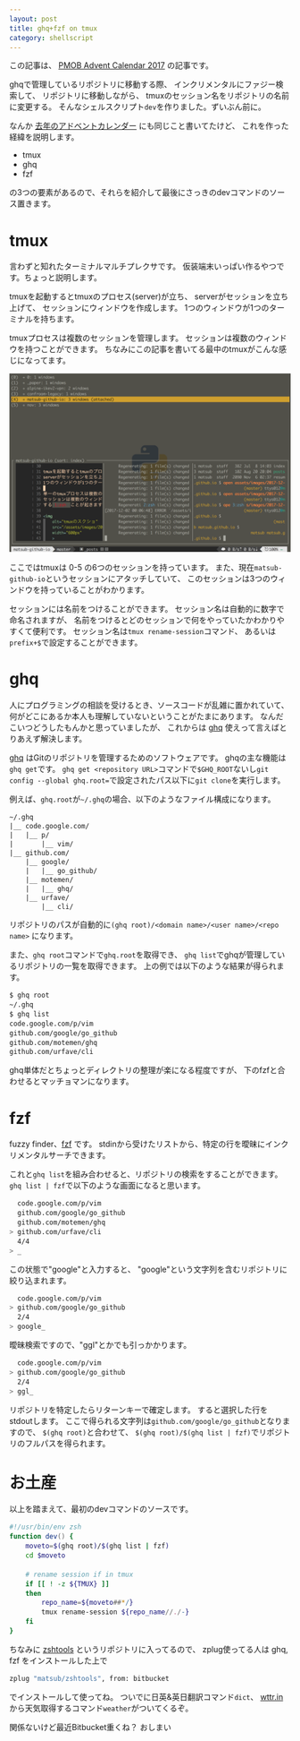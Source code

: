 ```yaml
---
layout: post
title: ghq+fzf on tmux
category: shellscript
---
```

この記事は、 [PMOB Advent Calendar 2017][advcal] の記事です。

ghqで管理しているリポジトリに移動する際、
インクリメンタルにファジー検索して、
リポジトリに移動しながら、
tmuxのセッション名をリポジトリの名前に変更する。
そんなシェルスクリプト`dev`を作りました。ずいぶん前に。

<script type="text/javascript" src="https://asciinema.org/a/150572.js" id="asciicast-150572" async></script>

なんか [去年のアドベントカレンダー][env] にも同じこと書いてたけど、
これを作った経緯を説明します。

- tmux
- ghq
- fzf

の3つの要素があるので、それらを紹介して最後にさっきのdevコマンドのソース置きます。


# tmux
言わずと知れたターミナルマルチプレクサです。
仮装端末いっぱい作るやつです。ちょっと説明します。

tmuxを起動するとtmuxのプロセス(server)が立ち、
serverがセッションを立ち上げて、 セッションにウィンドウを作成します。
1つのウィンドウが1つのターミナルを持ちます。

tmuxプロセスは複数のセッションを管理します。
セッションは複数のウィンドウを持つことができます。
ちなみにこの記事を書いてる最中のtmuxがこんな感じになってます。

<img
    alt="tmuxのスクショ"
    src="/assets/images/2017-12-01-ghq-fzf-on-tmux/tmux.png"
    width="600px"
    >

ここではtmuxは 0-5 の6つのセッションを持っています。
また、現在`matsub-github-io`というセッションにアタッチしていて、
このセッションは3つのウィンドウを持っていることがわかります。

セッションには名前をつけることができます。
セッション名は自動的に数字で命名されますが、
名前をつけるとどのセッションで何をやっていたかわかりやすくて便利です。
セッション名は`tmux rename-session`コマンド、
あるいは`prefix+$`で設定することができます。


# ghq
人にプログラミングの相談を受けるとき、ソースコードが乱雑に置かれていて、
何がどこにあるか本人も理解していないということがたまにあります。
なんだこいつどうしたもんかと思っていましたが、
これからは [ghq] 使えって言えばとりあえず解決します。

[ghq] はGitのリポジトリを管理するためのソフトウェアです。
ghqの主な機能は`ghq get`です。
`ghq get <repository URL>`コマンドで`$GHQ_ROOT`ないし`git config --global
ghq.root=`で設定されたパス以下に`git clone`を実行します。

例えば、`ghq.root`が`~/.ghq`の場合、以下のようなファイル構成になります。

```
~/.ghq
|__ code.google.com/
|   |__ p/
|       |__ vim/
|__ github.com/
    |__ google/
    |   |__ go_github/
    |__ motemen/
    |   |__ ghq/
    |__ urfave/
        |__ cli/
```

リポジトリのパスが自動的に`(ghq root)/<domain name>/<user name>/<repo name>`
になります。

また、`ghq root`コマンドで`ghq.root`を取得でき、
`ghq list`でghqが管理しているリポジトリの一覧を取得できます。
上の例では以下のような結果が得られます。

```sh
$ ghq root
~/.ghq
$ ghq list
code.google.com/p/vim
github.com/google/go_github
github.com/motemen/ghq
github.com/urfave/cli
```

ghq単体だとちょっとディレクトリの整理が楽になる程度ですが、
下のfzfと合わせるとマッチョマンになります。


# fzf
fuzzy finder、[fzf] です。
stdinから受けたリストから、特定の行を曖昧にインクリメンタルサーチできます。

これと`ghq list`を組み合わせると、リポジトリの検索をすることができます。
`ghq list | fzf`で以下のような画面になると思います。

```sh
  code.google.com/p/vim
  github.com/google/go_github
  github.com/motemen/ghq
> github.com/urfave/cli
  4/4
> _
```

この状態で"google"と入力すると、
"google"という文字列を含むリポジトリに絞り込まれます。

```sh
  code.google.com/p/vim
> github.com/google/go_github
  2/4
> google_
```

曖昧検索ですので、"ggl"とかでも引っかかります。

```sh
  code.google.com/p/vim
> github.com/google/go_github
  2/4
> ggl_
```

リポジトリを特定したらリターンキーで確定します。
すると選択した行をstdoutします。
ここで得られる文字列は`github.com/google/go_github`となりますので、
`$(ghq root)`と合わせて、
`$(ghq root)/$(ghq list | fzf)`でリポジトリのフルパスを得られます。


# お土産
以上を踏まえて、最初のdevコマンドのソースです。

```zsh
#!/usr/bin/env zsh
function dev() {
    moveto=$(ghq root)/$(ghq list | fzf)
    cd $moveto

    # rename session if in tmux
    if [[ ! -z ${TMUX} ]]
    then
        repo_name=${moveto##*/}
        tmux rename-session ${repo_name//./-}
    fi
}
```

ちなみに [zshtools] というリポジトリに入ってるので、
zplug使ってる人は ghq, fzf をインストールした上で

```sh
zplug "matsub/zshtools", from: bitbucket
```

でインストールして使ってね。
ついでに日英&英日翻訳コマンド`dict`、
[wttr.in](http://wttr.in/) から天気取得するコマンド`weather`がついてくるぞ。

関係ないけど最近Bitbucket重くね？
おしまい

[origin]: http://blog.fakiyer.com/entry/2016/01/29/142620
[advcal]: https://adventar.org/calendars/2493
[env]: https://www.matsub.net/posts/2016/12/23/environment
[ghq]: https://github.com/motemen/ghq
[fzf]: https://github.com/junegunn/fzf
[zshtools]: https://bitbucket.org/matsub/zshtools
